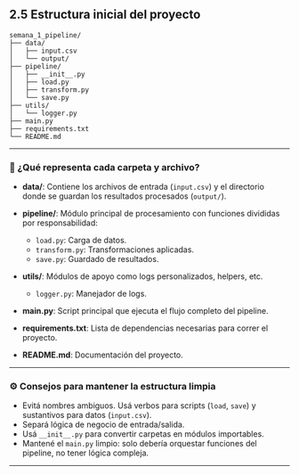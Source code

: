 ## 2.5 Estructura inicial del proyecto

```
semana_1_pipeline/
├── data/
│   ├── input.csv
│   └── output/
├── pipeline/
│   ├── __init__.py
│   ├── load.py
│   ├── transform.py
│   └── save.py
├── utils/
│   └── logger.py
├── main.py
├── requirements.txt
└── README.md
```

---

### 📁 ¿Qué representa cada carpeta y archivo?

* **data/**: Contiene los archivos de entrada (`input.csv`) y el directorio donde se guardan los resultados procesados (`output/`).

* **pipeline/**: Módulo principal de procesamiento con funciones divididas por responsabilidad:

  * `load.py`: Carga de datos.
  * `transform.py`: Transformaciones aplicadas.
  * `save.py`: Guardado de resultados.

* **utils/**: Módulos de apoyo como logs personalizados, helpers, etc.

  * `logger.py`: Manejador de logs.

* **main.py**: Script principal que ejecuta el flujo completo del pipeline.

* **requirements.txt**: Lista de dependencias necesarias para correr el proyecto.

* **README.md**: Documentación del proyecto.

---

### ⚙️ Consejos para mantener la estructura limpia

* Evitá nombres ambiguos. Usá verbos para scripts (`load`, `save`) y sustantivos para datos (`input.csv`).
* Separá lógica de negocio de entrada/salida.
* Usá `__init__.py` para convertir carpetas en módulos importables.
* Mantené el `main.py` limpio: solo debería orquestar funciones del pipeline, no tener lógica compleja.

---


